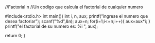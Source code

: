 //Factorial n
//Un codigo que calcula el factorial de cualquier numero

#include<stdio.h>
int main(){
 int i, n, aux;
  printf("ingrese el numero que desea factoriar");
  scanf("%d",&n);
  aux=n;
  for(i=1;i<=n;i++){
  	aux=aux*i;
  }
  printf("el factorial de su numero es: %i ", aux);
  
  return 0;
}
